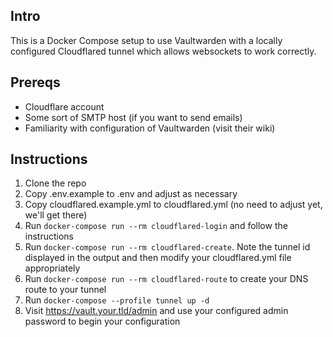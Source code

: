 ## Intro

This is a Docker Compose setup to use Vaultwarden with a locally configured Cloudflared tunnel which allows websockets to work correctly.

## Prereqs

* Cloudflare account
* Some sort of SMTP host (if you want to send emails)
* Familiarity with configuration of Vaultwarden (visit their wiki)

## Instructions

1. Clone the repo
2. Copy .env.example to .env and adjust as necessary
3. Copy cloudflared.example.yml to cloudflared.yml (no need to adjust yet, we'll get there)
4. Run `docker-compose run --rm cloudflared-login` and follow the instructions
5. Run `docker-compose run --rm cloudflared-create`.  Note the tunnel id displayed in the output and then modify your cloudflared.yml file appropriately
5. Run `docker-compose run --rm cloudflared-route` to create your DNS route to your tunnel
5. Run `docker-compose --profile tunnel up -d`
6. Visit https://vault.your.tld/admin and use your configured admin password to begin your configuration

